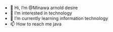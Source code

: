 - 👋 Hi, I’m @Minawa arnold desire
- 👀 I’m interested in technology
- 🌱 I’m currently learning information technology
- 📫 How to reach me java

<!---
Minawa-bit/Minawa-bit is a ✨ special ✨ repository because its `README.md` (this file) appears on your GitHub profile.
You can click the Preview link to take a look at your changes.
--->
